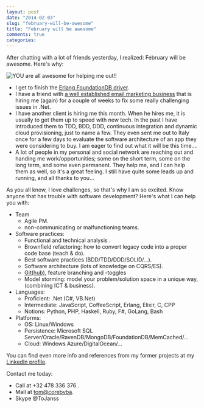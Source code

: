 ```yaml
---
layout: post
date: "2014-02-03"
slug: "february-will-be-awesome"
title: "February will be awesome"
comments: true
categories: 
---
```


After chatting with a lot of friends yesterday, I realized: February will be awesome. Here's why:

![YOU are all awesome for helping me out!!](http://www.wired.com/images_blogs/threatlevel/2012/06/unclesam.jpg)

- I get to finish the [Erlang FoundationDB driver](https://github.com/happypancake/fdb-erlang).
- I have a friend with [a well established email marketing business](http://www.mymailmarket.be/) that is hiring me (again) for a couple of weeks to fix some really challenging issues in .Net.
- I have another client is hiring me this month. When he hires me, it is usually to get them up to speed with new tech. In the past I have introduced them to TDD, BDD, DDD, continuous integration and dynamic cloud provisioning, just to name a few. They even sent me out to Italy once for a few days to evaluate the software architecture of an app they were considering to buy. I am eager to find out what it will be this time....
- A lot of people in my personal and social network are reaching out and handing me work/opportunities; some on the short term, some on the long term, and some even permanent. They help me, and I can help them as well, so it's a great feeling. I still have quite some leads up and running, and all thanks to you...

As you all know, I love challenges, so that's why I am so excited. Know anyone that has trouble with software development? Here's what I can help you with:

- Team
	- Agile PM.
	- non-communicating or malfunctioning teams.
- Software practices:
	- Functional and technical analysis .
	- Brownfield refactoring: how to convert legacy code into a proper code base (teach &amp; do).
	- Best software practices (BDD/TDD/DDD/SOLID/...).
	- Software architecture (lots of knowledge on CQRS/ES).
	- [Git(hub)](https://github.com/ToJans), feature branching and -toggles
	- Model storming: model your problem/solution space in a unique way, (combining ICT & business).
- Languages:
	- Proficient: .Net (C#, VB.Net)
	- Intermediate: JavaScript, CoffeeScript, Erlang, Elixir, C, CPP
	- Notions: Python, PHP, Haskell, Ruby, F#, GoLang, Bash
- Platforms:
	- OS: Linux/Windows
	- Persistence: Microsoft SQL Server/Oracle/RavenDB/MongoDB/FoundationDB/MemCached/...
	- Cloud: Windows Azure/DigitalOcean/...
	
You can find even more info and references from my former projects at my [LinkedIn profile](http://www.linkedin.com/in/tomjanssens).

Contact me today:

- Call at +32 478 336 376 .
- Mail at [tom@corebvba](mailto://tom@corebvba.be).
- Skype @ToJanss

